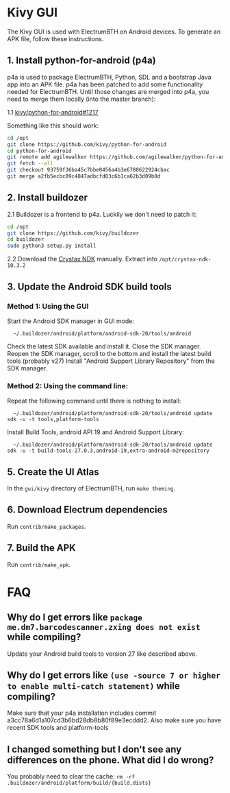 # Kivy GUI

The Kivy GUI is used with ElectrumBTH on Android devices. To generate an APK file, follow these instructions.

## 1. Install python-for-android (p4a)
p4a is used to package ElectrumBTH, Python, SDL and a bootstrap Java app into an APK file.
p4a has been patched to add some functionality needed for ElectrumBTH. Until those changes are
merged into p4a, you need to merge them locally (into the master branch):

1.1 [kivy/python-for-android#1217](https://github.com/kivy/python-for-android/pull/1217)

Something like this should work:

```sh
cd /opt
git clone https://github.com/kivy/python-for-android
cd python-for-android
git remote add agilewalker https://github.com/agilewalker/python-for-android
git fetch --all
git checkout 93759f36ba45c7bbe0456a4b3e6788622924cbac
git merge a2fb5ecbc09c4847adbcfd03c6b1ca62b3d09b8d
```

## 2. Install buildozer
2.1 Buildozer is a frontend to p4a. Luckily we don't need to patch it:

```sh
cd /opt
git clone https://github.com/kivy/buildozer
cd buildozer
sudo python3 setup.py install
```

2.2 Download the [Crystax NDK](https://www.crystax.net/en/download) manually.
Extract into `/opt/crystax-ndk-10.3.2`

## 3. Update the Android SDK build tools

### Method 1: Using the GUI

  Start the Android SDK manager in GUI mode:

      ~/.buildozer/android/platform/android-sdk-20/tools/android

  Check the latest SDK available and install it.
  Close the SDK manager.
  Reopen the SDK manager, scroll to the bottom and install the latest build tools (probably v27)
  Install "Android Support Library Repository" from the SDK manager.

### Method 2: Using the command line:

  Repeat the following command until there is nothing to install:

      ~/.buildozer/android/platform/android-sdk-20/tools/android update sdk -u -t tools,platform-tools

  Install Build Tools, android API 19 and Android Support Library:

      ~/.buildozer/android/platform/android-sdk-20/tools/android update sdk -u -t build-tools-27.0.3,android-19,extra-android-m2repository



## 5. Create the UI Atlas
In the `gui/kivy` directory of ElectrumBTH, run `make theming`.

## 6. Download Electrum dependencies
Run `contrib/make_packages`.

## 7. Build the APK
Run `contrib/make_apk`.

# FAQ
## Why do I get errors like `package me.dm7.barcodescanner.zxing does not exist` while compiling?
Update your Android build tools to version 27 like described above.

## Why do I get errors like  `(use -source 7 or higher to enable multi-catch statement)` while compiling?
Make sure that your p4a installation includes commit a3cc78a6d1a107cd3b6bd28db8b80f89e3ecddd2.
Also make sure you have recent SDK tools and platform-tools

## I changed something but I don't see any differences on the phone. What did I do wrong?
You probably need to clear the cache: `rm -rf .buildozer/android/platform/build/{build,dists}`
